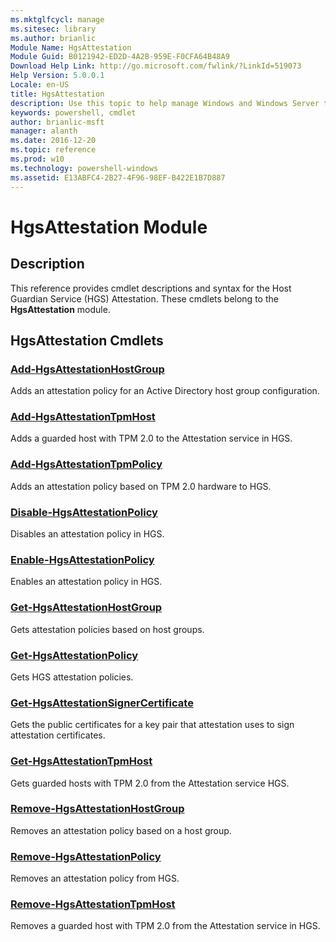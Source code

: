 ```yaml
---
ms.mktglfcycl: manage
ms.sitesec: library
ms.author: brianlic
Module Name: HgsAttestation
Module Guid: B0121942-ED2D-4A2B-959E-F0CFA64B48A9
Download Help Link: http://go.microsoft.com/fwlink/?LinkId=519073
Help Version: 5.0.0.1
Locale: en-US
title: HgsAttestation
description: Use this topic to help manage Windows and Windows Server technologies with Windows PowerShell.
keywords: powershell, cmdlet
author: brianlic-msft
manager: alanth
ms.date: 2016-12-20
ms.topic: reference
ms.prod: w10
ms.technology: powershell-windows
ms.assetid: E13ABFC4-2B27-4F96-98EF-B422E1B7D887
---
```


# HgsAttestation Module
## Description
This reference provides cmdlet descriptions and syntax for the Host Guardian Service (HGS) Attestation. These cmdlets belong to the **HgsAttestation** module.

## HgsAttestation Cmdlets
### [Add-HgsAttestationHostGroup](./Add-HgsAttestationHostGroup.md)
Adds an attestation policy for an Active Directory host group configuration.

### [Add-HgsAttestationTpmHost](./Add-HgsAttestationTpmHost.md)
Adds a guarded host with TPM 2.0 to the Attestation service in HGS.

### [Add-HgsAttestationTpmPolicy](./Add-HgsAttestationTpmPolicy.md)
Adds an attestation policy based on TPM 2.0 hardware to HGS.

### [Disable-HgsAttestationPolicy](./Disable-HgsAttestationPolicy.md)
Disables an attestation policy in HGS.

### [Enable-HgsAttestationPolicy](./Enable-HgsAttestationPolicy.md)
Enables an attestation policy in HGS.

### [Get-HgsAttestationHostGroup](./Get-HgsAttestationHostGroup.md)
Gets attestation policies based on host groups.

### [Get-HgsAttestationPolicy](./Get-HgsAttestationPolicy.md)
Gets HGS attestation policies.

### [Get-HgsAttestationSignerCertificate](./Get-HgsAttestationSignerCertificate.md)
Gets the public certificates for a key pair that attestation uses to sign attestation certificates.

### [Get-HgsAttestationTpmHost](./Get-HgsAttestationTpmHost.md)
Gets guarded hosts with TPM 2.0 from the Attestation service HGS.

### [Remove-HgsAttestationHostGroup](./Remove-HgsAttestationHostGroup.md)
Removes an attestation policy based on a host group.

### [Remove-HgsAttestationPolicy](./Remove-HgsAttestationPolicy.md)
Removes an attestation policy from HGS.

### [Remove-HgsAttestationTpmHost](./Remove-HgsAttestationTpmHost.md)
Removes a guarded host with TPM 2.0 from the Attestation service in HGS.


